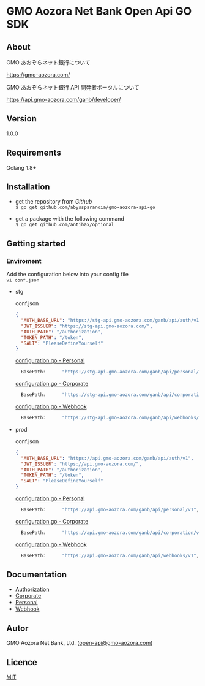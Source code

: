 # GMO Aozora Net Bank Open Api GO SDK

## About

GMO あおぞらネット銀行について

https://gmo-aozora.com/

GMO あおぞらネット銀行 API 開発者ポータルについて

https://api.gmo-aozora.com/ganb/developer/

## Version

1.0.0

## Requirements

Golang 1.8+

## Installation

- get the repository from _Github_\
  `$ go get github.com/abyssparanoia/gmo-aozora-api-go`

- get a package with the following command \
  `$ go get github.com/antihax/optional`

## Getting started

### Enviroment

Add the configuration below into your config file\
 `vi conf.json`

- stg

  conf.json

  ```json
  {
    "AUTH_BASE_URL": "https://stg-api.gmo-aozora.com/ganb/api/auth/v1",
    "JWT_ISSUER": "https://stg-api.gmo-aozora.com/",
    "AUTH_PATH": "/authorization",
    "TOKEN_PATH": "/token",
    "SALT": "PleaseDefineYourself"
  }
  ```

  [configuration.go - Personal ](./personalclient/configuration.go)

  ```go
  	BasePath:      "https://stg-api.gmo-aozora.com/ganb/api/personal/v1",
  ```

  [configuration.go - Corporate ](./corporateclient/configuration.go)

  ```go
  	BasePath:      "https://stg-api.gmo-aozora.com/ganb/api/corporation/v1",
  ```

  [configuration.go - Webhook ](./webhookclient/configuration.go)

  ```go
  	BasePath:      "https://stg-api.gmo-aozora.com/ganb/api/webhooks/v1",
  ```

- prod

  conf.json

  ```json
  {
    "AUTH_BASE_URL": "https://api.gmo-aozora.com/ganb/api/auth/v1",
    "JWT_ISSUER": "https://api.gmo-aozora.com/",
    "AUTH_PATH": "/authorization",
    "TOKEN_PATH": "/token",
    "SALT": "PleaseDefineYourself"
  }
  ```

  [configuration.go - Personal ](./personalclient/configuration.go)

  ```go
  	BasePath:      "https://api.gmo-aozora.com/ganb/api/personal/v1",
  ```

  [configuration.go - Corporate ](./corporateclient/configuration.go)

  ```go
  	BasePath:      "https://api.gmo-aozora.com/ganb/api/corporation/v1",
  ```

  [configuration.go - Webhook ](./webhookclient/configuration.go)

  ```go
  	BasePath:      "https://api.gmo-aozora.com/ganb/api/webhooks/v1",
  ```

## Documentation

- [Authorization](docs/)
- [Corporate](corporateclient/docs/)
- [Personal](personalclient/docs/)
- [Webhook](webhookclient/docs/)

## Autor

GMO Aozora Net Bank, Ltd. (open-api@gmo-aozora.com)

## Licence

[MIT](https://github.com/abyssparanoia/gmo-aozora-api-go/blob/master/LICENSE)
